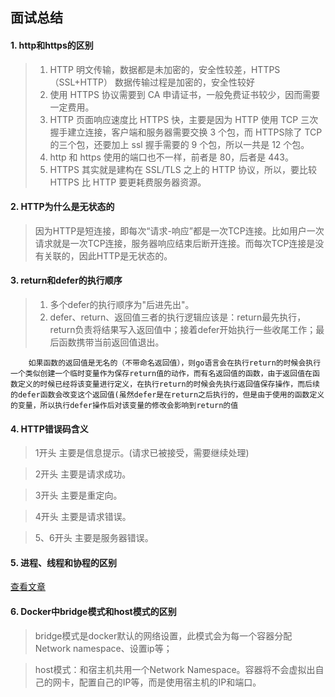 ## 面试总结

#### 1. http和https的区别

> 1. HTTP 明文传输，数据都是未加密的，安全性较差，HTTPS（SSL+HTTP） 数据传输过程是加密的，安全性较好            
> 2. 使用 HTTPS 协议需要到 CA 申请证书，一般免费证书较少，因而需要一定费用。
> 3. HTTP 页面响应速度比 HTTPS 快，主要是因为 HTTP 使用 TCP 三次握手建立连接，客户端和服务器需要交换 3 个包，而 HTTPS除了 TCP 的三个包，还要加上 ssl 握手需要的 9 个包，所以一共是 12 个包。
> 4. http 和 https 使用的端口也不一样，前者是 80，后者是 443。
> 5. HTTPS 其实就是建构在 SSL/TLS 之上的 HTTP 协议，所以，要比较 HTTPS 比 HTTP 要更耗费服务器资源。



#### 2. HTTP为什么是无状态的

> 因为HTTP是短连接，即每次“请求-响应”都是一次TCP连接。比如用户一次请求就是一次TCP连接，服务器响应结束后断开连接。而每次TCP连接是没有关联的，因此HTTP是无状态的。



#### 3. return和defer的执行顺序

> 1. 多个defer的执行顺序为"后进先出"。
> 2. defer、return、返回值三者的执行逻辑应该是：return最先执行，return负责将结果写入返回值中；接着defer开始执行一些收尾工作；最后函数携带当前返回值退出。

```
	如果函数的返回值是无名的（不带命名返回值），则go语言会在执行return的时候会执行一个类似创建一个临时变量作为保存return值的动作，而有名返回值的函数，由于返回值在函数定义的时候已经将该变量进行定义，在执行return的时候会先执行返回值保存操作，而后续的defer函数会改变这个返回值(虽然defer是在return之后执行的，但是由于使用的函数定义的变量，所以执行defer操作后对该变量的修改会影响到return的值
```



#### 4. HTTP错误码含义

> 1开头           主要是信息提示。(请求已被接受，需要继续处理) 

> 2开头          主要是请求成功。 

> 3开头          主要是重定向。

> 4开头          主要是请求错误。

> 5、6开头       主要是服务器错误。



#### 5. 进程、线程和协程的区别

[查看文章](https://www.cc1021.com/article/299.html)


#### 6. Docker中bridge模式和host模式的区别

> bridge模式是docker默认的网络设置，此模式会为每一个容器分配Network namespace、设置ip等；

> host模式：和宿主机共用一个Network Namespace。容器将不会虚拟出自己的网卡，配置自己的IP等，而是使用宿主机的IP和端口。